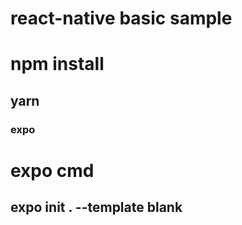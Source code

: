 # react-native basic sample

# npm install
## yarn
### expo

# expo cmd
## expo init . --template blank 